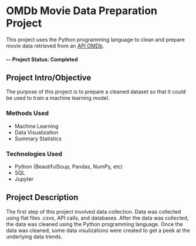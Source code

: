 # OMDb Movie Data Preparation Project

This project uses the Python programming language to clean and prepare movie data retrieved from an [API OMDb](https://www.omdbapi.com/).

#### -- Project Status: Completed

## Project Intro/Objective
The purpose of this project is to prepare a cleaned dataset so that it could be used to train a machine learning model.

### Methods Used
* Machine Learning
* Data Visualizaiton
* Summary Statistics

### Technologies Used
* Python (BeautifulSoup, Pandas, NumPy, etc)
* SQL
* Jupyter

## Project Description
The first step of this project involved data collection. Data was collected using flat files .csvs, API calls, and databases. After the data was collected, the data was cleaned using the Python programming language. Once the data was cleaned, some data visulizations were created to get a peek at the underlying data trends.
